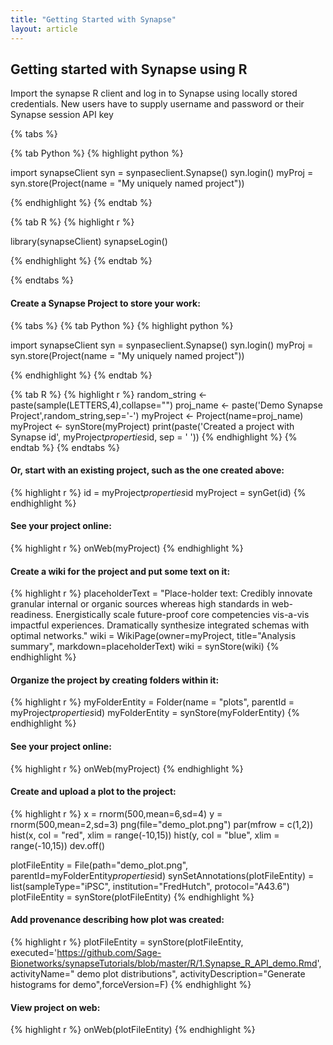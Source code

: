 ```yaml
---
title: "Getting Started with Synapse"
layout: article
---
```


## Getting started with Synapse using R

Import the synapse R client and log in to Synapse using locally stored credentials. New users have to supply username and password or their Synapse session API key

{% tabs %}

{% tab Python %}
{% highlight python %}

import synapseClient
syn = synpaseclient.Synapse()
syn.login()
myProj = syn.store(Project(name = "My uniquely named project"))

{% endhighlight %}
{% endtab %}

{% tab R %}
{% highlight r %}

library(synapseClient)
synapseLogin()

{% endhighlight %}
{% endtab %}

{% endtabs %}

#### Create a Synapse Project to store your work:

{% tabs %}
{% tab Python %}
{% highlight python %}

import synapseClient
syn = synpaseclient.Synapse()
syn.login()
myProj = syn.store(Project(name = "My uniquely named project"))

{% endhighlight %}
{% endtab %}

{% tab R %}
{% highlight r %}
random_string <- paste(sample(LETTERS,4),collapse="")
proj_name <- paste('Demo Synapse Project',random_string,sep='-')
myProject <- Project(name=proj_name)
myProject <- synStore(myProject)
print(paste('Created a project with Synapse id', myProject$properties$id, sep = ' '))
{% endhighlight %}
{% endtab %}
{% endtabs %}
#### Or, start with an existing project, such as the one created above:


{% highlight r %}
id = myProject$properties$id
myProject = synGet(id)
{% endhighlight %}

#### See your project online:


{% highlight r %}
onWeb(myProject)
{% endhighlight %}

#### Create a wiki for the project and put some text on it:

{% highlight r %}
placeholderText = "Place-holder text: Credibly innovate granular internal or organic sources whereas high standards in web-readiness. Energistically scale future-proof core competencies vis-a-vis impactful experiences. Dramatically synthesize integrated schemas with optimal networks."
wiki = WikiPage(owner=myProject, title="Analysis summary", markdown=placeholderText)
wiki = synStore(wiki)
{% endhighlight %}


#### Organize the project by creating folders within it:

{% highlight r %}
myFolderEntity = Folder(name = "plots", parentId = myProject$properties$id)
myFolderEntity = synStore(myFolderEntity)
{% endhighlight %}

#### See your project online:

{% highlight r %}
onWeb(myProject)
{% endhighlight %}

#### Create and upload a plot to the project:

{% highlight r %}
x = rnorm(500,mean=6,sd=4)
y = rnorm(500,mean=2,sd=3)
png(file="demo_plot.png")
par(mfrow = c(1,2))
hist(x, col = "red", xlim = range(-10,15))
hist(y, col = "blue", xlim = range(-10,15))
dev.off()

plotFileEntity = File(path="demo_plot.png", parentId=myFolderEntity$properties$id)
synSetAnnotations(plotFileEntity) = list(sampleType="iPSC", institution="FredHutch", protocol="A43.6")
plotFileEntity = synStore(plotFileEntity)
{% endhighlight %}



#### Add provenance describing how plot was created:
{% highlight r %}
plotFileEntity = synStore(plotFileEntity, 
                          executed='https://github.com/Sage-Bionetworks/synapseTutorials/blob/master/R/1.Synapse_R_API_demo.Rmd', 
                          activityName=" demo plot distributions", 
                          activityDescription="Generate histograms for demo",forceVersion=F)
{% endhighlight %}


#### View project on web:

{% highlight r %}
onWeb(plotFileEntity)
{% endhighlight %}


